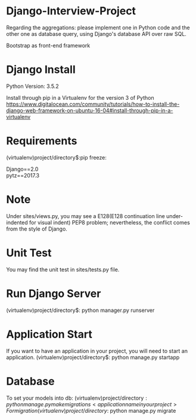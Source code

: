 # Django-Interview-Project
Regarding the aggregations: please implement one in Python code and the other one as database query, using Django's database API over raw SQL.

Bootstrap as front-end framework

# Django Install
Python Version: 3.5.2

Install through pip in a Virtualenv for the version 3 of Python <https://www.digitalocean.com/community/tutorials/how-to-install-the-django-web-framework-on-ubuntu-16-04#install-through-pip-in-a-virtualenv>


# Requirements
(virtualenv)project/directory$:pip freeze:

Django==2.0\
pytz==2017.3

# Note
Under sites/views.py, you may see a E128(E128 continuation line under-indented for visual indent) PEP8 problem; nevertheless, the conflict comes from the style of Django.

# Unit Test

You may find the unit test in sites/tests.py file.

# Run Django Server
(virtualenv)project/directory$: python manager.py runserver

# Application Start
If you want to have an application in your project, you will need to start an application.
(virtualenv)project/directory$: python manage.py startapp <application name that you want>

# Database
To set your models into db:
(virtualenv)project/directory$: python manage.py makemigrations <application name in your project>
For migration
(virtualenv)project/directory$: python manage.py migrate <application name in your project>
